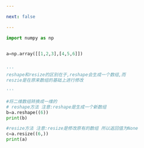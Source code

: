 ```yaml
---

next: false

---
```




<BlogInfo id="569"/>

```python
import numpy as np


a=np.array([[1,2,3],[4,5,6]])


'''
reshape和resize的区别在于,reshape会生成一个数组,而
reszie是在原来数组的基础上进行修改

'''

#将二维数组转换成一维的
# reshape方法 注意:reshape是生成一个新数组
b=a.reshape((6))
print(b)

#resize方法 注意:resize是修改原有的数组 所以返回值为None
c=a.resize((6,))
print(a)




```



<ActionBox />
